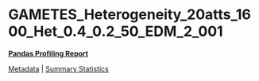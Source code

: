 # GAMETES_Heterogeneity_20atts_1600_Het_0.4_0.2_50_EDM_2_001

[**Pandas Profiling Report**](../docs_sources/profile/GAMETES_Heterogeneity_20atts_1600_Het_0.4_0.2_50_EDM_2_001.html)

[Metadata](metadata.yaml) | [Summary Statistics](summary_stats.csv)

